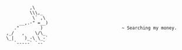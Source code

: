 <pre><code>
             ,\  
             \\\,_      
              \` ,\ 
         __,.-" =__)
       ."        )                              ~ Searching my money.
    ,_/   ,    \/\_
    \_|    )_-\ \_-`
       `-----` `--`
       
</code></pre>
